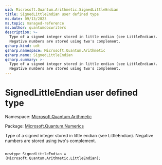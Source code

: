 ```yaml
---
uid: Microsoft.Quantum.Arithmetic.SignedLittleEndian
title: SignedLittleEndian user defined type
ms.date: 09/13/2023
ms.topic: managed-reference
ms.author: quantumdocwriters
description: >-
  Type of a signed integer stored in little endian (see LittleEndian).
  Negative numbers are stored using two's complement.
qsharp.kind: udt
qsharp.namespace: Microsoft.Quantum.Arithmetic
qsharp.name: SignedLittleEndian
qsharp.summary: >-
  Type of a signed integer stored in little endian (see LittleEndian).
  Negative numbers are stored using two's complement.
---
```


# SignedLittleEndian user defined type

Namespace: [Microsoft.Quantum.Arithmetic](xref:Microsoft.Quantum.Arithmetic)

Package: [Microsoft.Quantum.Numerics](https://nuget.org/packages/Microsoft.Quantum.Numerics)


Type of a signed integer stored in little endian (see LittleEndian).Negative numbers are stored using two's complement.

```qsharp

newtype SignedLittleEndian = (Microsoft.Quantum.Arithmetic.LittleEndian);
```

